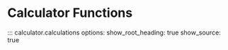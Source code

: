 # Calculator Functions

::: calculator.calculations
options:
show_root_heading: true
show_source: true
